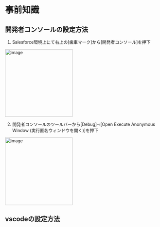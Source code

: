 # 事前知識

## 開発者コンソールの設定方法
1. Salesforce環境上にて右上の[歯車マーク]から[開発者コンソール]を押下
<img width="222" alt="image" src="https://user-images.githubusercontent.com/42022387/187871297-53e96a50-c2f4-4e3e-9f13-c2bfcaf7b3cc.png">

2. 開発者コンソールのツールバーから[Debug]⇨[Open Execute Anonymous Window (実行匿名ウィンドウを開く)]を押下
<img width="222" alt="image" src="https://user-images.githubusercontent.com/42022387/187871660-9e7eb69d-0a4f-4630-a6b7-b4831e47a9e9.png">

## vscodeの設定方法
